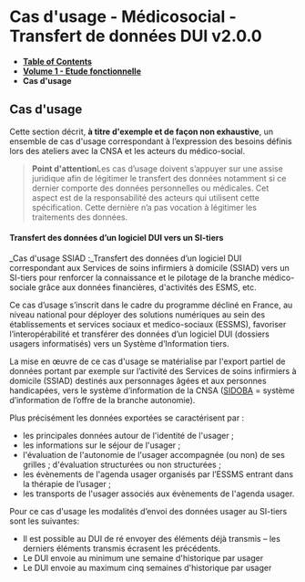 # Cas d'usage - Médicosocial - Transfert de données DUI v2.0.0

* [**Table of Contents**](toc.md)
* [**Volume 1 - Etude fonctionnelle**](sfe.md)
* **Cas d'usage**

## Cas d'usage

Cette section décrit, **à titre d'exemple et de façon non exhaustive**, un ensemble de cas d'usage correspondant à l’expression des besoins définis lors des ateliers avec la CNSA et les acteurs du médico-social.

> **Point d'attention**Les cas d’usage doivent s’appuyer sur une assise juridique afin de légitimer le transfert des données notamment si ce dernier comporte des données personnelles ou médicales. Cet aspect est de la responsabilité des acteurs qui utilisent cette spécification. Cette dernière n’a pas vocation à légitimer les traitements des données.

#### Transfert des données d’un logiciel DUI vers un SI-tiers

> 

_Cas d'usage SSIAD :_Transfert des données d’un logiciel DUI correspondant aux Services de soins infirmiers à domicile (SSIAD) vers un SI-tiers pour renforcer la connaissance et le pilotage de la branche médico-sociale grâce aux données financières, d'activités des ESMS, etc.


Ce cas d’usage s’inscrit dans le cadre du programme décliné en France, au niveau national pour déployer des solutions numériques au sein des établissements et services sociaux et medico-sociaux (ESSMS), favoriser l’interopérabilité et transférer des données d’un logiciel DUI (dossiers usagers informatisés) vers un Système d’Information tiers.

La mise en œuvre de ce cas d'usage se matérialise par l'export partiel de données portant par exemple sur l’activité des Services de soins infirmiers à domicile (SSIAD) destinés aux personnages âgées et aux personnes handicapées, vers le système d’information de la CNSA ([SIDOBA](https://www.cnsa.fr/informations-thematiques/systeme-dinformation-et-numerique/sidoba) = système d’information de l’offre de la branche autonomie).

Plus précisément les données exportées se caractérisent par :

* les principales données autour de l'identité de l'usager ;
* les informations sur le séjour de l'usager ;
* l'évaluation de l'autonomie de l'usager accompagnée (ou non) de ses grilles ; d'évaluation structurées ou non structurées ;
* les évènements de l'agenda usager organisés par l’ESSMS entrant dans la thérapie de l’usager ;
* les transports de l'usager associés aux évènements de l'agenda usager.

Pour ce cas d'usage les modalités d’envoi des données usager au SI-tiers sont les suivantes:

* Il est possible au DUI de ré envoyer des éléments déjà transmis – les derniers éléments transmis écrasent les précédents.
* Le DUI envoie au minimum une semaine d'historique par usager
* Le DUI envoie au maximum cinq semaines d'historique par usager

